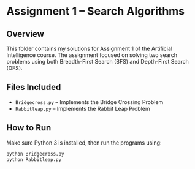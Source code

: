 # Assignment 1 – Search Algorithms

## Overview
This folder contains my solutions for Assignment 1 of the Artificial Intelligence course. The assignment focused on solving two search problems using both Breadth-First Search (BFS) and Depth-First Search (DFS).

## Files Included
- `Bridgecross.py` – Implements the Bridge Crossing Problem
- `Rabbitleap.py` – Implements the Rabbit Leap Problem

## How to Run
Make sure Python 3 is installed, then run the programs using:

```bash
python Bridgecross.py
python Rabbitleap.py
